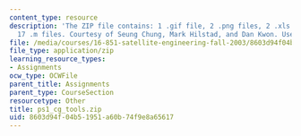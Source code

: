 ```yaml
---
content_type: resource
description: 'The ZIP file contains: 1 .gif file, 2 .png files, 2 .xls files, and
  17 .m files. Courtesy of Seung Chung, Mark Hilstad, and Dan Kwon. Used with permission.'
file: /media/courses/16-851-satellite-engineering-fall-2003/8603d94f04b51951a60b74f9e8a65617_ps1_cg_tools.zip
file_type: application/zip
learning_resource_types:
- Assignments
ocw_type: OCWFile
parent_title: Assignments
parent_type: CourseSection
resourcetype: Other
title: ps1_cg_tools.zip
uid: 8603d94f-04b5-1951-a60b-74f9e8a65617
---
```

